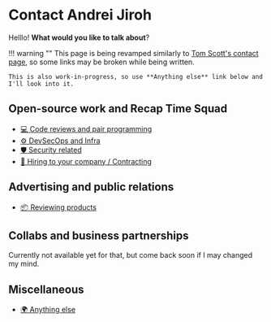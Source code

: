 # Contact Andrei Jiroh

Helllo! **What would you like to talk about**?

!!! warning ""
    This page is being revamped similarly to [Tom Scott's contact page](https://www.tomscott.com/contact),
    so some links may be broken while being written.

    This is also work-in-progress, so use **Anything else** link below and I'll look into it.

## Open-source work and Recap Time Squad

* [💻 Code reviews and pair programming](./code-reviews.md)
* [⚙ DevSecOps and Infra](./devops.md)
* [🛡 Security related](./security.md)
* [💼 Hiring to your company / Contracting](work.md)

## Advertising and public relations

* [📦 Reviewing products](product-reviews.md)

## Collabs and business partnerships

Currently not available yet for that, but come back soon if I may changed my mind.

## Miscellaneous

* [🌍 Anything else](./else.md)
